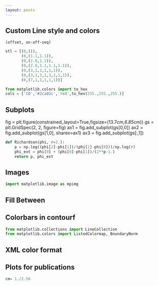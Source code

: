```yaml
---
layout: posts
---
```


## Custom Line style and colors

```
(offset, on-off-seq)
```

```python
stl = [(0,()),
       (0,(1.1,1.1)),
       (0,(2.8,1.1)),
       (0,(2.8,1.1,1.1,1.1)),
       (0,(3,1,1,1,1,1)),
       (0,(3,1,3,1,1,1,1,1)),
       (0,(7,1,1,1,1,1))]
```

```python
from matplotlib.colors import to_hex
cols = ['C0','#2ca02c','red',to_hex(255.,255.,255.)]
```

## Subplots
fig = plt.figure(constrained_layout=True,figsize=(13.7*cm,6.85*cm))
gs = plt.GridSpec(2, 2, figure=fig)
ax1 = fig.add_subplot(gs[0,0])
ax2 = fig.add_subplot(gs[1,0], sharex=ax1)
ax3 = fig.add_subplot(gs[:,1])


```python
def Richardson(phi, r=2.):
    p = np.log((phi[2]-phi[1])/(phi[1]-phi[0]))/np.log(r)
    phi_ext = phi[0] + (phi[0]-phi[1])/(2**p-1.)
    return p, phi_ext
```


## Images
```python
import matplotlib.image as mpimg
```

## Fill Between

## Colorbars in contourf

```python
from matplotlib.collections import LineCollection
from matplotlib.colors import ListedColormap, BoundaryNorm
```

## XML color format

## Plots for publications

```python
cm= 1./2.56
```